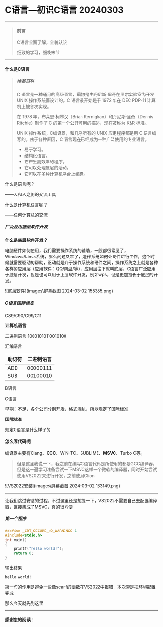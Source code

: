 # C语言—初识C语言 20240303



---

> #### 前言
>
> C语言全面了解，全貌认识
>
> 细致的学习，细枝末节

---

#### 什么是C语言

> ##### 维基百科
>
> C 语言是一种通用的高级语言，最初是由丹尼斯·里奇在贝尔实验室为开发 UNIX 操作系统而设计的。C 语言最开始是于 1972 年在 DEC PDP-11 计算机上被首次实现。
>
> 在 1978 年，布莱恩·柯林汉（Brian Kernighan）和丹尼斯·里奇（Dennis Ritchie）制作了 C 的第一个公开可用的描述，现在被称为 K&R 标准。
>
> UNIX 操作系统，C编译器，和几乎所有的 UNIX 应用程序都是用 C 语言编写的。由于各种原因，C 语言现在已经成为一种广泛使用的专业语言。
>
> - 易于学习。
> - 结构化语言。
> - 它产生高效率的程序。
> - 它可以处理底层的活动。
> - 它可以在多种计算机平台上编译。

什么是语言呢？

——人和人之间的交流工具

什么是计算机语言呢？

——任何计算机的交流

##### 广泛应用底层软件开发

**什么是底层软件开发？**

电脑硬件如何使用，我们需要操作系统的辅助，一般都很常见了，Windows/Linux系统，那么问题又来了，造作系统如何让硬件进行工作，这个时候就需要驱动的帮助，驱动就是介于操作系统和硬件之间，操作系统之上就是各种各样的应用层（应用软件：QQ/网盘/等），应用层往下就叫底层，C语言广泛应用于底层开发，但是也可以用于上层软件开发，例如wps，但是更加擅长于底层的开发。

![底层软件](images\屏幕截图 2024-03-02 155355.png)

##### C语言国际标准

C89/C90/C99/C11



**计算机语言**

二进制语言 10001010110010100

汇编语言

| 助记符 | 二进制语言 |
| ------ | ---------- |
| ADD    | 00000111   |
| SUB    | 00100010   |

B语言

C语言

早期：不足，各个公司分别开发，格式混乱，所以规定了国际标准

**国际标准**

规定C语言是什么样子的



#### 怎么写代码呢

编译器主要有Clang、**GCC**、WIN-TC、SUBLIME、**MSVC**、Turbo C等。

> 但是这里我说一下，我之前在编写C语言代码是所使用的都是GCC编译器，但是这一遍学习准备尝试一下MSVC这样一个微软的编译器，同时开始尝试使用VS2022来进行开发，之前使用Clion

![VS2022安装](images\屏幕截图 2024-03-02 163149.png)

---

让我们跳过安装的过程，不过这里还是想提一下，VS2022不需要自己去配置编译器，直接集成了MSVC，真的很方便

##### 第一个程序

```c
#define _CRT_SECURE_NO_WARNINGS 1
#include<stdio.h>
int main() 
{
	printf("hello world!");
	return 0;
}
```

输出结果

```c
hello world!
```

第一句的作用是避免一些像scanf的函数在VS2022中报错，本次算是把环境配置完成

那么今天就先到这里



---



#### 感谢您的阅读！



